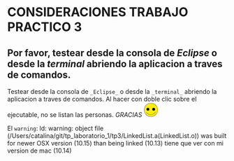 # CONSIDERACIONES TRABAJO PRACTICO 3
## Por favor, testear desde la consola de _Eclipse_ o desde la _terminal_ abriendo la aplicacion a traves de comandos.

Testear desde la consola de `_Eclipse_` o desde la `_terminal_` abriendo la aplicacion a traves de comandos. Al hacer con doble clic sobre el ejecutable, no se listan las personas. _GRACIAS_ 
![alt text](https://github.com/catahache/tp_laboratorio_1/blob/master/tp3/images/smiley.png "_GRACIAS_ ")

El `warning`:
        ld: warning: object file (/Users/catalina/git/tp_laboratorio_1/tp3/LinkedList.a(LinkedList.o)) was built for newer OSX          version (10.15) than being linked (10.13)
tiene que ver con mi version de mac (10.14)

